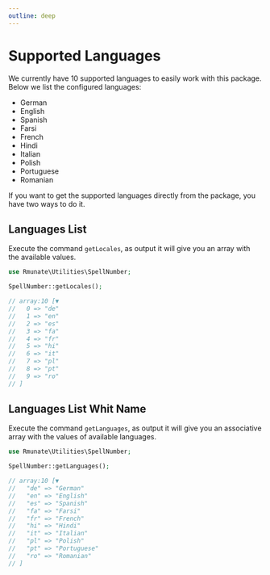 ```yaml
---
outline: deep
---
```


# Supported Languages

We currently have 10 supported languages to easily work with this package. Below we list the configured languages:

- German 
- English 
- Spanish 
- Farsi 
- French 
- Hindi 
- Italian 
- Polish 
- Portuguese 
- Romanian 

If you want to get the supported languages directly from the package, you have two ways to do it.

## Languages List
Execute the command `getLocales`, as output it will give you an array with the available values.

```php
use Rmunate\Utilities\SpellNumber;

SpellNumber::getLocales();

// array:10 [▼
//   0 => "de"
//   1 => "en"
//   2 => "es"
//   3 => "fa"
//   4 => "fr"
//   5 => "hi"
//   6 => "it"
//   7 => "pl"
//   8 => "pt"
//   9 => "ro"
// ]
```

## Languages List Whit Name

Execute the command `getLanguages`, as output it will give you an associative array with the values of available languages.

```php
use Rmunate\Utilities\SpellNumber;

SpellNumber::getLanguages();

// array:10 [▼ 
//   "de" => "German"
//   "en" => "English"
//   "es" => "Spanish"
//   "fa" => "Farsi"
//   "fr" => "French"
//   "hi" => "Hindi"
//   "it" => "Italian"
//   "pl" => "Polish"
//   "pt" => "Portuguese"
//   "ro" => "Romanian"
// ]
```